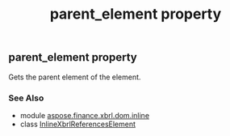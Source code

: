 ﻿---
title: parent_element property
second_title: Aspose.Finance for Python via .NET API References
description: 
type: docs
weight: 340
url: /python-net/aspose.finance.xbrl.dom.inline/inlinexbrlreferenceselement/parent_element/
is_root: false
---

## parent_element property


Gets the parent element of the element.

### See Also
* module [aspose.finance.xbrl.dom.inline](../../)
* class [InlineXbrlReferencesElement](/finance/python-net/aspose.finance.xbrl.dom.inline/inlinexbrlreferenceselement)
